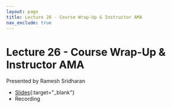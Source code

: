 ```yaml
---
layout: page
title: Lecture 26 - Course Wrap-Up & Instructor AMA
nav_exclude: true
---
```


# Lecture 26 - Course Wrap-Up & Instructor AMA

Presented by Ramesh Sridharan

- [Slides](https://docs.google.com/presentation/d/16fo8YVn5V-lAFhL_nj-pzLjqfm8_GDq-Ave58nrVm30/edit?usp=sharing){:target="_blank"}
- Recording
